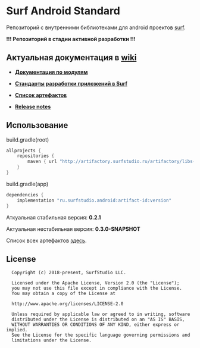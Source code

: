 # Surf Android Standard

Репозиторий с внутренними библиотеками для android проектов [surf](http://www.surfstudio.ru/).

**!!! Репозиторий в стадии активной разработки !!!**

## Актуальная документация в [wiki](https://bitbucket.org/surfstudio/android-standard/wiki/)

* **[Документация по модулям][docs]**

* **[Стандарты разработки приложений в Surf](https://bitbucket.org/surfstudio/android-standard/src/snapshot-0.3.0/docs/main.md)**

* **[Список артефактов](https://bitbucket.org/surfstudio/android-standard/wiki/Modules)**

* **[Release notes](https://bitbucket.org/surfstudio/android-standard/wiki/Release%20notes)**

## **Использование**

build.gradle(root)
```groovy
allprojects {
    repositories {
        maven { url "http://artifactory.surfstudio.ru/artifactory/libs-release-local" }
    }
}
```

build.gradle(app)
```groovy
dependencies {
    implementation "ru.surfstudio.android:artifact-id:version"
}
```

Аткуальная стабильная версия: **0.2.1**

Актуальная нестабильная версия: **0.3.0-SNAPSHOT**

Список всех артефактов [здесь](https://bitbucket.org/surfstudio/android-standard/wiki/Modules).

## License
```
  Copyright (c) 2018-present, SurfStudio LLC.

  Licensed under the Apache License, Version 2.0 (the "License");
  you may not use this file except in compliance with the License.
  You may obtain a copy of the License at

  http://www.apache.org/licenses/LICENSE-2.0

  Unless required by applicable law or agreed to in writing, software
  distributed under the License is distributed on an "AS IS" BASIS,
  WITHOUT WARRANTIES OR CONDITIONS OF ANY KIND, either express or implied.
  See the License for the specific language governing permissions and
  limitations under the License.
```

[docs]: docs/main.md